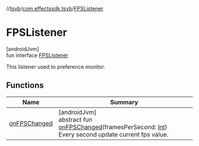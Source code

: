 //[tsvb](../../../index.md)/[com.effectssdk.tsvb](../index.md)/[FPSListener](index.md)

# FPSListener

[androidJvm]\
fun interface [FPSListener](index.md)

This listener used to preference monitor.

## Functions

| Name                                | Summary                                                                                                                                                                                                 |
|-------------------------------------|---------------------------------------------------------------------------------------------------------------------------------------------------------------------------------------------------------|
| [onFPSChanged](on-f-p-s-changed.md) | [androidJvm]<br>abstract fun [onFPSChanged](on-f-p-s-changed.md)(framesPerSecond: [Int](https://kotlinlang.org/api/latest/jvm/stdlib/kotlin/-int/index.html))<br>Every second update current fps value. |
